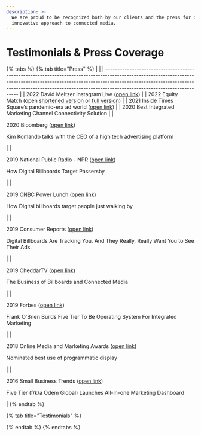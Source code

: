 ```yaml
---
description: >-
  We are proud to be recognized both by our clients and the press for our
  innovative approach to connected media.
---
```


# Testimonials & Press Coverage

{% tabs %}
{% tab title="Press" %}
|                                                                                                                                                                                                                                                                                      |
| ------------------------------------------------------------------------------------------------------------------------------------------------------------------------------------------------------------------------------------------------------------------------------------ |
| 2022 David Meltzer Instagram Live ([open link](https://youtu.be/N3PvFStb\_-A))                                                                                                                                                                                                       |
| 2022 Equity Match (open [shortened version](https://youtu.be/liQUGUehhXM) or [full version](https://youtu.be/1dTeejUyTyg))                                                                                                                                                           |
| 2021 Inside Times Square’s pandemic-era ad world ([open link](https://www.morningbrew.com/marketing/stories/2021/06/21/inside-times-squares-pandemicera-ad-world))                                                                                                                   |
| 2020 Best Integrated Marketing Channel Connectivity Solution                                                                                                                                                                                                                         |
| <p>2020 Bloomberg (<a href="https://www.komando.com/video/kims-favorite-calls/kim-talks-with-a-ceo-of-a-high-tech-advertising-platform/743565/">open link</a>)</p><p>Kim Komando talks with the CEO of a high tech advertising platform</p>                                          |
| <p>2019 National Public Radio - NPR (<a href="https://www.npr.org/2020/02/07/803907447/how-digital-billboards-target-passersby-hint-its-cellphone-data">open link</a>)</p><p>How Digital Billboards Target Passersby</p>                                                             |
| <p>2019 CNBC Power Lunch (<a href="https://www.cnbc.com/video/2019/11/25/how-digital-billboards-target-people-just-walking-by.html">open link</a>)</p><p>How Digital billboards target people just walking by</p>                                                                    |
| <p>2019 Consumer Reports (<a href="https://www.consumerreports.org/privacy/digital-billboards-are-tracking-you-and-they-want-you-to-see-their-ads/">open link</a>)</p><p>Digital Billboards Are Tracking You. And They Really, Really Want You to See Their Ads.</p>                 |
| <p>2019 CheddarTV (<a href="https://cheddar.com/media/the-business-of-billboards-and-connected-media">open link</a>)</p><p>The Business of Billboards and Connected Media</p>                                                                                                        |
| <p>2019 Forbes (<a href="https://www.forbes.com/sites/brucerogers/2019/01/17/frank-obrien-builds-five-tier-to-be-operating-system-for-integrated-marketing/?sh=5b4a957453a2">open link</a>)</p><p>Frank O'Brien Builds Five Tier To Be Operating System For Integrated Marketing</p> |
| <p>2018 Online Media and Marketing Awards (<a href="https://www.mediapost.com/ommaawards/finalists/?event=2018">open link</a>)</p><p>Nominated best use of programmatic display</p>                                                                                                  |
| <p>2016 Small Business Trends (<a href="https://smallbiztrends.com/2016/03/odem-global-all-in-one-marketing-dashboard.html">open link</a>)</p><p>Five Tier (f/k/a Odem Global) Launches All-in-one Marketing Dashboard</p>                                                           |
{% endtab %}

{% tab title="Testimonials" %}

{% endtab %}
{% endtabs %}

